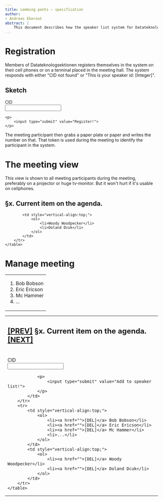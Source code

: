 ```yaml
---
title: Lemming pants – specification
author:
- Andreas Ekeroot
abstract: |
    This document describes how the speaker list system for Datateknologsektionen should work.
...
```


# Registration

Members of Datateknologsektionen registers themselves in the system on their cell phones or on a terminal placed in the meeting hall. The system responds with either "CID not found" or "This is your speaker id: \[Integer\]".

## Sketch

<div class="example">
    <p>
        <label>CID
            <br><input type="text" />
        </label>
    </p>

    <p>
        <input type="submit" value="Register!">
    </p>
</div>

The meeting participant then grabs a paper plate or paper and writes the number on that. That token is used during the meeting to identify the participant in the system.

# The meeting view

This view is shown to all meeting participants during the meeting, preferably on a projector or huge tv-monitor. But it won't hurt if it's usable on cellphones.

<div class="example">
    <h2>§x. Current item on the agenda.</h2>
    <table>
        <tr>
            <td style="vertical-align:top;">
                <ol>
                    <li>Bob Bobson</li>
                    <li>Eric Ericson</li>
                    <li>Mc Hammer</li>
                    <li>...</li>
                </ol>
            </td>

            <td style="vertical-align:top;">
                <ol>
                    <li>Woody Woodpecker</li>
                    <li>Doland Dcuk</li>
                </ol>
            </td>
        </tr>
    </table>
</div>

# Manage meeting

<div class="example">
    <table>
        <tr>
            <td style="vertical-align:top;" colspan="2">
                <h2>
                <a href="">[PREV]</a>
                §x. Current item on the agenda.
                <a href="">[NEXT]</a>
                </h2>
            </td>
        </tr>
        <tr>
            <td style="vertical-align:top;">
                <p>
                    <label>CID
                        <br><input type="text" />
                    </label>
                </p>

                <p>
                    <input type="submit" value="Add to speaker list!">
                </p>
            </td>
        </tr>
        <tr>
            <td style="vertical-align:top;">
                <ol>
                    <li><a href="">[DEL]</a> Bob Bobson</li>
                    <li><a href="">[DEL]</a> Eric Ericson</li>
                    <li><a href="">[DEL]</a> Mc Hammer</li>
                    <li>...</li>
                </ol>
            </td>
            <td style="vertical-align:top;">
                <ol>
                    <li><a href="">[DEL]</a> Woody Woodpecker</li>
                    <li><a href="">[DEL]</a> Doland Dcuk</li>
                </ol>
            </td>
        </tr>
    </table>
</div>
